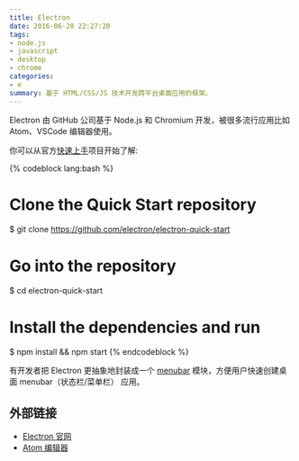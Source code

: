 ```yaml
---
title: Electron
date: 2016-06-20 22:27:20
tags:
- node.js
- javascript
- desktop
- chrome
categories:
- e
summary: 基于 HTML/CSS/JS 技术开发跨平台桌面应用的框架。
---
```

Electron 由 GitHub 公司基于 Node.js 和 Chromium 开发，被很多流行应用比如 Atom、VSCode 编辑器使用。

你可以从官方[快速上手](https://github.com/electron/electron-quick-start)项目开始了解:

{% codeblock lang:bash %}
# Clone the Quick Start repository
$ git clone https://github.com/electron/electron-quick-start

# Go into the repository
$ cd electron-quick-start

# Install the dependencies and run
$ npm install && npm start
{% endcodeblock %}

有开发者把 Electron 更抽象地封装成一个 [menubar](https://github.com/maxogden/menubar) 模块，方便用户快速创建桌面 menubar（状态栏/菜单栏） 应用。

## 外部链接

- [Electron 官网](http://electron.atom.io/)
- [Atom 编辑器](https://atom.io/)
